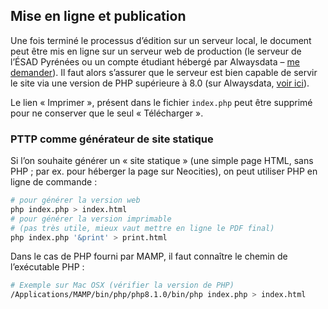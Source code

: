 
## Mise en ligne et publication

Une fois terminé le processus d’édition sur un serveur local, le document peut être mis en ligne sur un serveur web de production (le serveur de l’ÉSAD Pyrénées ou un compte étudiant hébergé par Alwaysdata – [me demander](mailto:julien.bidoret@esad-pyrenees.fr)). Il faut alors s’assurer que le serveur est bien capable de servir le site via une version de PHP supérieure à 8.0 (sur Alwaysdata, [voir ici](https://admin.alwaysdata.com/environment/)).

Le lien « Imprimer », présent dans le fichier `index.php` peut être supprimé pour ne conserver que le seul « Télécharger ».

### PTTP comme générateur de site statique

Si l’on souhaite générer un « site statique » (une simple page HTML, sans PHP ; par ex. pour héberger la page sur Neocities), on peut utiliser PHP en ligne de commande :

```sh
# pour générer la version web
php index.php > index.html
# pour générer la version imprimable 
# (pas très utile, mieux vaut mettre en ligne le PDF final)
php index.php '&print' > print.html
```

Dans le cas de PHP fourni par MAMP, il faut connaître le chemin de l’exécutable PHP :

```sh
# Exemple sur Mac OSX (vérifier la version de PHP)
/Applications/MAMP/bin/php/php8.1.0/bin/php index.php > index.html
```